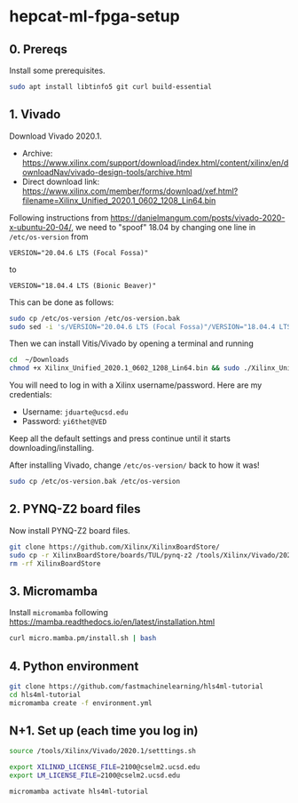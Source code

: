# hepcat-ml-fpga-setup

## 0. Prereqs

Install some prerequisites.
```bash
sudo apt install libtinfo5 git curl build-essential
```

## 1. Vivado

Download Vivado 2020.1.
- Archive: https://www.xilinx.com/support/download/index.html/content/xilinx/en/downloadNav/vivado-design-tools/archive.html
- Direct download link: https://www.xilinx.com/member/forms/download/xef.html?filename=Xilinx_Unified_2020.1_0602_1208_Lin64.bin

Following instructions from https://danielmangum.com/posts/vivado-2020-x-ubuntu-20-04/, we need to "spoof" 18.04 by changing one line in `/etc/os-version` from
```
VERSION="20.04.6 LTS (Focal Fossa)"
```
to
```
VERSION="18.04.4 LTS (Bionic Beaver)"
```
This can be done as follows:
```bash
sudo cp /etc/os-version /etc/os-version.bak
sudo sed -i 's/VERSION="20.04.6 LTS (Focal Fossa)"/VERSION="18.04.4 LTS (Bionic Beaver)"/g' /etc/os-version
```

Then we can install Vitis/Vivado by opening a terminal and running

```bash
cd  ~/Downloads
chmod +x Xilinx_Unified_2020.1_0602_1208_Lin64.bin && sudo ./Xilinx_Unified_2020.1_0602_1208_Lin64.bin
```

You will need to log in with a Xilinx username/password. Here are my credentials:
- Username: `jduarte@ucsd.edu`
- Password: `yi6thet@VED`

Keep all the default settings and press continue until it starts downloading/installing.

After installing Vivado, change `/etc/os-version/` back to how it was!

```bash
sudo cp /etc/os-version.bak /etc/os-version
```

## 2. PYNQ-Z2 board files

Now install PYNQ-Z2 board files.
```bash
git clone https://github.com/Xilinx/XilinxBoardStore/
sudo cp -r XilinxBoardStore/boards/TUL/pynq-z2 /tools/Xilinx/Vivado/2020.1/data/boards/board_files/
rm -rf XilinxBoardStore
```

## 3. Micromamba

Install `micromamba` following https://mamba.readthedocs.io/en/latest/installation.html

```bash
curl micro.mamba.pm/install.sh | bash
```

## 4. Python environment

```bash
git clone https://github.com/fastmachinelearning/hls4ml-tutorial
cd hls4ml-tutorial
micromamba create -f environment.yml
```


## N+1. Set up (each time you log in)

```bash
source /tools/Xilinx/Vivado/2020.1/setttings.sh

export XILINXD_LICENSE_FILE=2100@cselm2.ucsd.edu
export LM_LICENSE_FILE=2100@cselm2.ucsd.edu

micromamba activate hls4ml-tutorial
```
